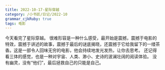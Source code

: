 ```yaml
---
title: 2022-10-17-星际穿越
category: /小书匠/日记/2022-10
grammar_cjkRuby: true
tags: 电影
---
```



今天看完了星际穿越。
很难形容是一种什么感受，最开始是震撼，震撼于电影的特效，震撼于讲述的故事，震撼于最后的谜底揭晓，还震撼于它给我留下的一缕茶香。这是一部令人回味无穷的电影，他会持续地发光发热，让你去思考。
还记得看三体的感觉，也是一种对宇宙、人类、渺小、史诗的波澜壮阔的阅读体验。
没有幽灵，没有“他们”，最后拯救自己的只能是自己。